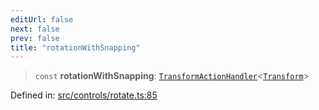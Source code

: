 ```yaml
---
editUrl: false
next: false
prev: false
title: "rotationWithSnapping"
---
```


> `const` **rotationWithSnapping**: [`TransformActionHandler`](/api/type-aliases/transformactionhandler/)\<[`Transform`](/api/type-aliases/transform/)\>

Defined in: [src/controls/rotate.ts:85](https://github.com/fabricjs/fabric.js/blob/b4f67b1cfd353d0e2763b168e07bce6b67895452/src/controls/rotate.ts#L85)
